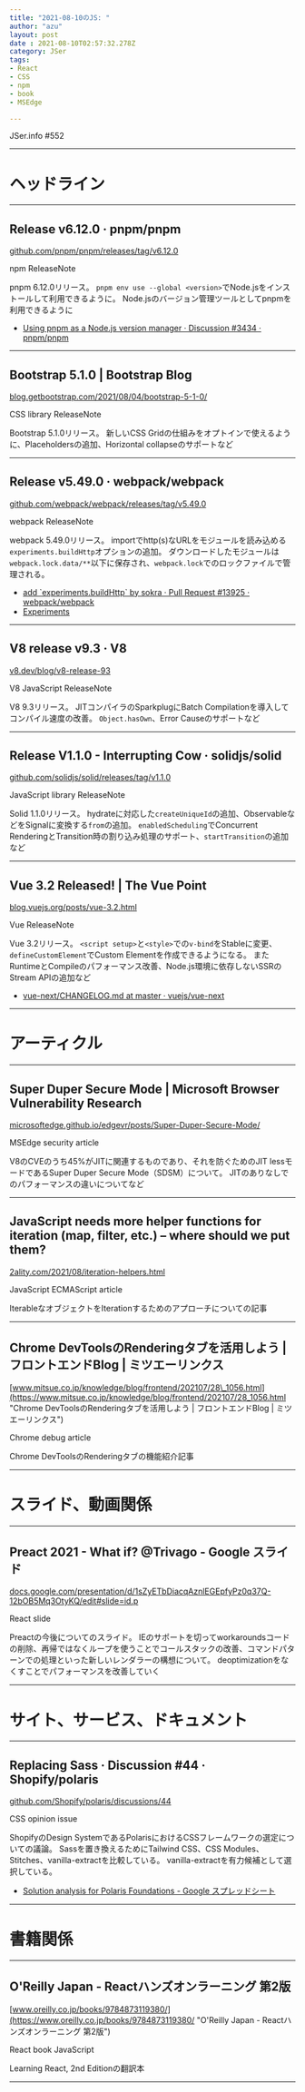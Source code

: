 ```yaml
---
title: "2021-08-10のJS: "
author: "azu"
layout: post
date : 2021-08-10T02:57:32.278Z
category: JSer
tags:
- React
- CSS
- npm
- book
- MSEdge

---
```


JSer.info #552

----

<h1 class="site-genre">ヘッドライン</h1>

----

## Release v6.12.0 · pnpm/pnpm
[github.com/pnpm/pnpm/releases/tag/v6.12.0](https://github.com/pnpm/pnpm/releases/tag/v6.12.0 "Release v6.12.0 · pnpm/pnpm")
<p class="jser-tags jser-tag-icon"><span class="jser-tag">npm</span> <span class="jser-tag">ReleaseNote</span></p>

pnpm 6.12.0リリース。
`pnpm env use --global <version>`でNode.jsをインストールして利用できるように。
Node.jsのバージョン管理ツールとしてpnpmを利用できるように

- [Using pnpm as a Node.js version manager · Discussion #3434 · pnpm/pnpm](https://github.com/pnpm/pnpm/discussions/3434 "Using pnpm as a Node.js version manager · Discussion #3434 · pnpm/pnpm")

----

## Bootstrap 5.1.0 | Bootstrap Blog
[blog.getbootstrap.com/2021/08/04/bootstrap-5-1-0/](https://blog.getbootstrap.com/2021/08/04/bootstrap-5-1-0/ "Bootstrap 5.1.0 | Bootstrap Blog")
<p class="jser-tags jser-tag-icon"><span class="jser-tag">CSS</span> <span class="jser-tag">library</span> <span class="jser-tag">ReleaseNote</span></p>

Bootstrap 5.1.0リリース。
新しいCSS Gridの仕組みをオプトインで使えるように、Placeholdersの追加、Horizontal collapseのサポートなど


----

## Release v5.49.0 · webpack/webpack
[github.com/webpack/webpack/releases/tag/v5.49.0](https://github.com/webpack/webpack/releases/tag/v5.49.0 "Release v5.49.0 · webpack/webpack")
<p class="jser-tags jser-tag-icon"><span class="jser-tag">webpack</span> <span class="jser-tag">ReleaseNote</span></p>

webpack 5.49.0リリース。
importでhttp(s)なURLをモジュールを読み込める`experiments.buildHttp`オプションの追加。
ダウンロードしたモジュールは`webpack.lock.data/**`以下に保存され、`webpack.lock`でのロックファイルで管理される。

- [add \`experiments.buildHttp\` by sokra · Pull Request #13925 · webpack/webpack](https://github.com/webpack/webpack/pull/13925 "add \&#x60;experiments.buildHttp\&#x60; by sokra · Pull Request #13925 · webpack/webpack")
- [Experiments](https://github.com/webpack/webpack/projects/9 "Experiments")

----

## V8 release v9.3 · V8
[v8.dev/blog/v8-release-93](https://v8.dev/blog/v8-release-93 "V8 release v9.3 · V8")
<p class="jser-tags jser-tag-icon"><span class="jser-tag">V8</span> <span class="jser-tag">JavaScript</span> <span class="jser-tag">ReleaseNote</span></p>

V8 9.3リリース。
JITコンパイラのSparkplugにBatch Compilationを導入してコンパイル速度の改善。
`Object.hasOwn`、Error Causeのサポートなど


----

## Release V1.1.0 - Interrupting Cow · solidjs/solid
[github.com/solidjs/solid/releases/tag/v1.1.0](https://github.com/solidjs/solid/releases/tag/v1.1.0 "Release V1.1.0 - Interrupting Cow · solidjs/solid")
<p class="jser-tags jser-tag-icon"><span class="jser-tag">JavaScript</span> <span class="jser-tag">library</span> <span class="jser-tag">ReleaseNote</span></p>

Solid 1.1.0リリース。
hydrateに対応した`createUniqueId`の追加、ObservableなどをSignalに変換する`from`の追加。
`enabledScheduling`でConcurrent RenderingとTransition時の割り込み処理のサポート、`startTransition`の追加など


----

## Vue 3.2 Released! | The Vue Point
[blog.vuejs.org/posts/vue-3.2.html](https://blog.vuejs.org/posts/vue-3.2.html "Vue 3.2 Released! | The Vue Point")
<p class="jser-tags jser-tag-icon"><span class="jser-tag">Vue</span> <span class="jser-tag">ReleaseNote</span></p>

Vue 3.2リリース。
`<script setup>`と`<style>`での`v-bind`をStableに変更、`defineCustomElement`でCustom Elementを作成できるようになる。
またRuntimeとCompileのパフォーマンス改善、Node.js環境に依存しないSSRのStream APIの追加など

- [vue-next/CHANGELOG.md at master · vuejs/vue-next]((https://github.com/vuejs/vue-next/blob/master/CHANGELOG.md#320-2021-08-09) "vue-next/CHANGELOG.md at master · vuejs/vue-next")

----
<h1 class="site-genre">アーティクル</h1>

----

## Super Duper Secure Mode | Microsoft Browser Vulnerability Research
[microsoftedge.github.io/edgevr/posts/Super-Duper-Secure-Mode/](https://microsoftedge.github.io/edgevr/posts/Super-Duper-Secure-Mode/ "Super Duper Secure Mode | Microsoft Browser Vulnerability Research")
<p class="jser-tags jser-tag-icon"><span class="jser-tag">MSEdge</span> <span class="jser-tag">security</span> <span class="jser-tag">article</span></p>

V8のCVEのうち45%がJITに関連するものであり、それを防ぐためのJIT lessモードであるSuper Duper Secure Mode（SDSM）について。
JITのありなしでのパフォーマンスの違いについてなど


----

## JavaScript needs more helper functions for iteration (map, filter, etc.) – where should we put them?
[2ality.com/2021/08/iteration-helpers.html](https://2ality.com/2021/08/iteration-helpers.html "JavaScript needs more helper functions for iteration (map, filter, etc.) – where should we put them?")
<p class="jser-tags jser-tag-icon"><span class="jser-tag">JavaScript</span> <span class="jser-tag">ECMAScript</span> <span class="jser-tag">article</span></p>

IterableなオブジェクトをIterationするためのアプローチについての記事


----

## Chrome DevToolsのRenderingタブを活用しよう | フロントエンドBlog | ミツエーリンクス
[www.mitsue.co.jp/knowledge/blog/frontend/202107/28\_1056.html](https://www.mitsue.co.jp/knowledge/blog/frontend/202107/28_1056.html "Chrome DevToolsのRenderingタブを活用しよう | フロントエンドBlog | ミツエーリンクス")
<p class="jser-tags jser-tag-icon"><span class="jser-tag">Chrome</span> <span class="jser-tag">debug</span> <span class="jser-tag">article</span></p>

Chrome DevToolsのRenderingタブの機能紹介記事


----
<h1 class="site-genre">スライド、動画関係</h1>

----

## Preact 2021 - What if? @Trivago - Google スライド
[docs.google.com/presentation/d/1sZyETbDiacqAznlEGEpfyPz0q37Q-12bOB5Mq3OtyKQ/edit#slide&#x3D;id.p](https://docs.google.com/presentation/d/1sZyETbDiacqAznlEGEpfyPz0q37Q-12bOB5Mq3OtyKQ/edit#slide=id.p "Preact 2021 - What if? @Trivago - Google スライド")
<p class="jser-tags jser-tag-icon"><span class="jser-tag">React</span> <span class="jser-tag">slide</span></p>

Preactの今後についてのスライド。
IEのサポートを切ってworkaroundsコードの削除、再帰ではなくループを使うことでコールスタックの改善、コマンドパターンでの処理といった新しいレンダラーの構想について。
deoptimizationをなくすことでパフォーマンスを改善していく


----
<h1 class="site-genre">サイト、サービス、ドキュメント</h1>

----

## Replacing Sass · Discussion #44 · Shopify/polaris
[github.com/Shopify/polaris/discussions/44](https://github.com/Shopify/polaris/discussions/44 "Replacing Sass · Discussion #44 · Shopify/polaris")
<p class="jser-tags jser-tag-icon"><span class="jser-tag">CSS</span> <span class="jser-tag">opinion</span> <span class="jser-tag">issue</span></p>

ShopifyのDesign SystemであるPolarisにおけるCSSフレームワークの選定についての議論。
Sassを置き換えるためにTailwind CSS、CSS Modules、Stitches、vanilla-extractを比較している。
vanilla-extractを有力候補として選択している。

- [Solution analysis for Polaris Foundations - Google スプレッドシート](https://docs.google.com/spreadsheets/d/1rxrRTlbNWiLVu-Q5IK7xh5O1FmWcjyAS2XN7jiPrhYM/edit#gid=0 "Solution analysis for Polaris Foundations - Google スプレッドシート")

----
<h1 class="site-genre">書籍関係</h1>

----

## O&#039;Reilly Japan - Reactハンズオンラーニング 第2版
[www.oreilly.co.jp/books/9784873119380/](https://www.oreilly.co.jp/books/9784873119380/ "O&#039;Reilly Japan - Reactハンズオンラーニング 第2版")
<p class="jser-tags jser-tag-icon"><span class="jser-tag">React</span> <span class="jser-tag">book</span> <span class="jser-tag">JavaScript</span></p>

Learning React, 2nd Editionの翻訳本


----
